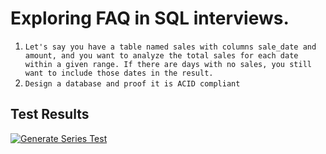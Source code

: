 # Exploring FAQ in SQL interviews.

1. `Let's say you have a table named sales with columns sale_date and amount, and you want to analyze the total sales for each date within a given range. If there are days with no sales, you still want to include those dates in the result. `
2. `Design a database and proof it is ACID compliant`

## Test Results

[![Generate Series Test](https://github.com/BrC-Habeda/da/actions/workflows/sql-test.yml/badge.svg)](https://github.com/BrC-Habeda/da/actions/workflows/sql-test.yml)
